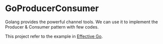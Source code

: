 GoProducerConsumer
======

Golang provides the powerful channel tools.  We can use it to implement the Producer & Consumer pattern with few codes.

This project refer to the example in [Effective Go](http://golang.org/doc/effective_go.html).
